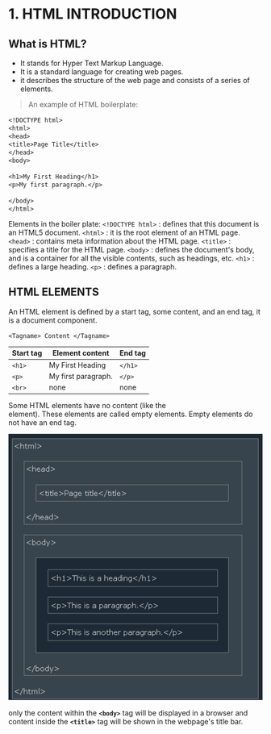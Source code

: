
# 1. HTML INTRODUCTION

## What is HTML?

* It stands for Hyper Text Markup Language.
* It is a standard language for creating web pages.
* it describes the structure of the web page and consists of a series of elements.


> An example of HTML boilerplate:

```
<!DOCTYPE html>
<html>
<head>
<title>Page Title</title>
</head>
<body>

<h1>My First Heading</h1>
<p>My first paragraph.</p>

</body>
</html>
```

 Elements in the boiler plate:
 `<!DOCTYPE html>` : defines that this document is an HTML5 document.
 `<html>` : it is the root element of an HTML page.
 `<head>` : contains meta information about the HTML page.
 `<title>` : specifies a title for the HTML page.
 `<body>` : defines the document's body, and is a container for all the visible contents, such as headings, etc.
 `<h1>` : defines a large heading.
 `<p>` : defines a paragraph.

## HTML ELEMENTS

An HTML element is defined by a start tag, some content, and an end tag, it is a document component.

```
<Tagname> Content </Tagname>
```

| Start tag | Element content     | End tag  |
|-----------|---------------------|----------|
| `<h1>`      | My First Heading    | `</h1>`    |
| `<p>`       | My first paragraph. | `</p>`     |
| `<br>`      | none                | none     |


Some HTML elements have no content (like the <br> element). These elements are called empty elements. Empty elements do not have an end tag.

![HTML Structure](./images/htmlStructure.png)

only the content within the **`<body>`** tag will be displayed in a browser and content inside the **`<title>`** tag will be shown in the webpage's title bar.